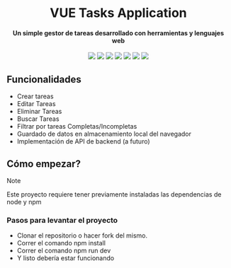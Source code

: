<h1 align="center">VUE Tasks Application</h1>
<h4 align="center">Un simple gestor de tareas desarrollado con herramientas y lenguajes web</h4>

<p align="center">
  <img src="https://img.shields.io/badge/Vite-B73BFE?style=for-the-badge&logo=vite&logoColor=FFD62E" />
  <img src="https://img.shields.io/badge/react-%2320232a.svg?style=for-the-badge&logo=react&logoColor=%2361DAFB"/>
  <img src="https://img.shields.io/badge/javascript-%23323330.svg?style=for-the-badge&logo=javascript&logoColor=%23F7DF1E" />
  <img src="https://img.shields.io/badge/Tailwind_CSS-38B2AC?style=for-the-badge&logo=tailwind-css&logoColor=white" />
  <img src="https://img.shields.io/badge/CSS3-1572B6?style=for-the-badge&logo=css3&logoColor=white" />
  <img src="https://img.shields.io/badge/eslint-3A33D1?style=for-the-badge&logo=eslint&logoColor=white" />
  <img src="https://img.shields.io/badge/prettier-1A2C34?style=for-the-badge&logo=prettier&logoColor=F7BA3E" />
</p>

## Funcionalidades

- Crear tareas
- Editar Tareas
- Eliminar Tareas
- Buscar Tareas
- Filtrar por tareas Completas/Incompletas
- Guardado de datos en almacenamiento local del navegador
- Implementación de API de backend (a futuro)

## Cómo empezar?

> [!NOTE]  
> Este proyecto requiere tener previamente instaladas las dependencias de node y npm

### Pasos para levantar el proyecto

- Clonar el repositorio o hacer fork del mismo.
- Correr el comando npm install
- Correr el comando npm run dev
- Y listo debería estar funcionando
